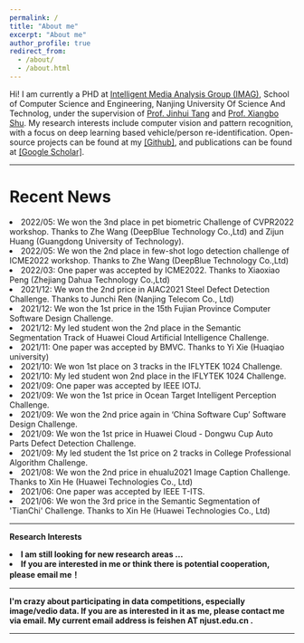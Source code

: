 ```yaml
---
permalink: /
title: "About me"
excerpt: "About me"
author_profile: true
redirect_from: 
  - /about/
  - /about.html
---
```

Hi! I am currently a PHD at <a href="https://imag-njust.net/"> Intelligent Media Analysis Group (IMAG)</a>, School of Computer Science and Engineering, Nanjing University Of Science And Technolog, under the supervision of <a href="https://imag-njust.net/jinhui-tang/">Prof. Jinhui Tang</a> and <a href="https://imag-njust.net/xiangboshu/">Prof. Xiangbo Shu</a>.
My research interests include computer vision and pattern recognition, with a focus on deep learning based vehicle/person re-identification.
Open-source projects can be found at my <a href='https://github.com/muzishen'>[Github]</a>, and publications can be found at <a href='https://scholar.google.com/citations?hl=en&user=wqvr28MAAAAJ'>[Google Scholar]</a>.


<hr>

Recent News
======
<li> 2022/05: We won the 3nd place in pet biometric Challenge of CVPR2022 workshop. Thanks to Zhe Wang (DeepBlue Technology Co.,Ltd) and Zijun Huang (Guangdong University of Technology).
<li> 2022/05: We won the 2nd place in few-shot logo detection challenge of ICME2022 workshop. Thanks to Zhe Wang (DeepBlue Technology Co.,Ltd)
<li> 2022/03: One paper was accepted by ICME2022. Thanks to Xiaoxiao Peng (Zhejiang Dahua Technology Co.,Ltd)
<li> 2021/12: We won the 2nd price in AIAC2021 Steel Defect Detection Challenge. Thanks to Junchi Ren (Nanjing Telecom Co., Ltd)
<li> 2021/12: We won the 1st price in the 15th Fujian Province Computer Software Design Challenge.
<li> 2021/12: My led student won the 2nd place in the Semantic Segmentation Track of Huawei Cloud Artificial Intelligence Challenge. 
<li> 2021/11: One paper was accepted by BMVC. Thanks to Yi Xie (Huaqiao university)
<li> 2021/10: We won 1st place on 3 tracks in the IFLYTEK 1024 Challenge.
<li> 2021/10: My led student won 2nd place in the IFLYTEK 1024 Challenge.
<li> 2021/09: One paper was accepted by IEEE IOTJ.
<li> 2021/09: We won the 1st price in Ocean Target Intelligent Perception Challenge.
<li> 2021/09: We won the 2nd price again in ‘China Software Cup’ Software Design Challenge.
<li> 2021/09: We won the 1st price in Huawei Cloud - Dongwu Cup Auto Parts Defect Detection Challenge. 
<li> 2021/09: My led student the 1st price on 2 tracks in College Professional Algorithm Challenge. 
<li> 2021/08: We won the 2nd price in ehualu2021 Image Caption Challenge. Thanks to Xin He (Huawei Technologies Co., Ltd)
<li> 2021/06: One paper was accepted by IEEE T-ITS.
<li> 2021/06: We won the 3rd price in the  Semantic Segmentation of 'TianChi' Challenge. Thanks to Xin He (Huawei Technologies Co., Ltd)

<hr>

<strong>Research Interests <strong>
  
<li> I am still looking for new research areas ...
<li> If you are interested in me or think there is potential cooperation, please email me！
 
 <hr>
I'm crazy about participating in data competitions, especially image/vedio data. If you are as interested in it as me, please contact me via email. My current email address is feishen AT njust.edu.cn . 
  
<hr>
  
<div style='width:600px;height:300px;margin:0 auto'>
<script type='text/javascript' id='clustrmaps' src='//cdn.clustrmaps.com/map_v2.js?d=mhnrYabZI2bz_eHk1W_A8VvNxtAjYBrWfIfxbLnTRPQ&cmo=faa659&cl=ffffff&w=a'></script>
</div>
